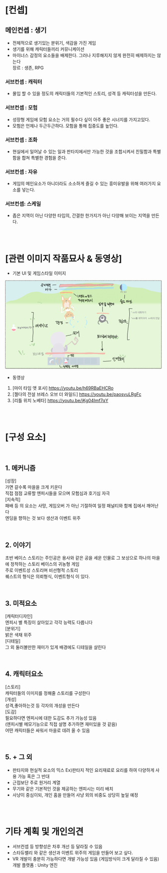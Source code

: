# [컨셉]

## 메인컨셉 : 생기
- 전체적으로 생기있는 분위기, 색감을 가진 게임  
- 생기를 위해 캐릭터들끼리 커뮤니케이션  
- 마이너스 감정의 요소들을 배제한다. 그러나 지루해지지 않게 완전히 배제하지는 않는다  
장르 : 생존, RPG

### 서브컨셉 : 캐릭터
- 몰입 할 수 있을 정도의 캐릭터들의 기본적인 스토리, 성격 등 캐릭터성을 만든다.

### 서브컨셉 : 모험
- 성장형 게임에 모험 요소는 거의 필수다 싶이 아주 좋은 시너지를 가지고있다.
- 모험은 언제나 두근두근하다. 모험을 통해 집중도를 높인다.

### 서브컨셉 : 조화
- 현실에서 일어날 수 있는 일과 판타지에서만 가능한 것을 조합시켜서 친밀함과 특별함을 합쳐 특별한 경험을 준다.

### 서브컨셉 : 자유
- 게임의 메인요소가 아니더라도 소소하게 즐길 수 있는 흥미유발을 위해 여러가지 요소를 넣는다.

### 서브컨셉: 스케일
- 좁은 지역이 아닌 다양한 타입의, 간결한 한가지가 아닌 다양해 보이는 지역을 만든다.

<br><br>

# [관련 이미지 작품묘사 & 동영상]
- 기본 UI 및 게임스타일 이미지
<img src="./img/관련이미지.png">

- 동영상
1. [마이 타임 앳 포샤] https://youtu.be/h69RBaEHCRo
2. [젤다의 전설 브레스 오브 더 와일드] https://youtu.be/paosvuLRgFc
3. [리틀 위치 노베타] https://youtu.be/jKg04Imf7qY

<br><br>

# [구성 요소]

<br>

## 1. 메커니즘

[성장]  
가면 갈수록 마을을 크게 키운다  
직접 점점 교류할 엔피시들을 모으며 모험심과 호기심 자극  
[지속적]  
패배 등 의 요소는 사망, 게임오버 가 아닌 기절하여 일정 패널티와 함께 집에서 깨어난다  
엔딩을 향하는 것 보다 생산과 이벤트 위주  


<br>

## 2. 이야기
초반 베이스 스토리는 주인공은 용사와 같은 공을 세운 인물로 그 보상으로 하나의 마을에 정착하는 스토리 베이스의 귀농형 게임  
주로 이벤트성 스토리며 비선형적 스토리  
퀘스트의 형식은 의뢰형식, 이벤트형식 이 있다.

<br>

## 3. 미적요소

[캐릭터디자인]  
엔피시 별 특징이 살아있고 각각 능력도 다릅니다  
[분위기]  
밝은 색채 위주  
[디테일]  
그 외 둘러볼만한 재미가 있게 배경에도 디테일을 살린다

<br>

## 4. 캐릭터요소

[스토리]  
캐릭터들의 이미지를 정해줄 스토리를 구성한다  
[개성]  
성격,좋아하는것 등 각자의 개성을 만든다  
[도감]  
필요하다면 엔피시에 대한 도감도 추가 가능성 있음  
(엔피시별 메모기능으로 직접 설명 추가하면 재미있을 것 같음)  
어떤 캐릭터들은 싸워서 마을로 데려 올 수 있음

<br>

## 5. + 그 외
- 판타지와 현실적 요소의 믹스 Ex)판타지 적인 요리재료로 요리를 하여 다양하게 사용 가능 혹은 그 반대
- 근접보단 주로 원거리 계열
- 무기와 같은 기본적인 것을 제공하는 엔피시는 미리 배치
- 사냥이 중심이되, 개인 홈을 만들어 사냥 외의 비중도 상당히 높일 예정


<br><br>

# 기타 계획 및 개인의견
- 서브컨셉 등 방향성은 차후 개선 등 달라질 수 있음  
- 스타듀밸리 와 같은 생산과 이벤트 위주의 게임을 만들어 보고 싶다.  
- VR 개발이 충분히 가능하다면 개발 가능성 있음 (게임방식이 크게 달라질 수 있음)
개발 플랫폼 : Unity 엔진
